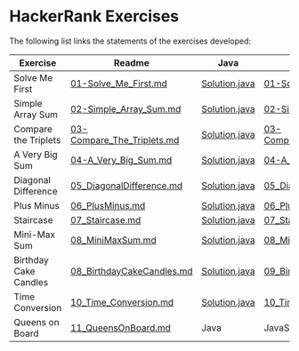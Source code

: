 # HackerRank Exercises

The following list links the statements of the exercises developed:

| Exercise | Readme | Java | JavaScript | Python | TypeScript |
| -------- | ------ | ---- | ---------- | ------ | ---------- |
| Solve Me First | [01-Solve_Me_First.md](./DOC/01-Solve_Me_First.md) | [Solution.java](Java/01-Solve_Me_First/src/main/java/solution/Solution.java) | [01-Solve_Me_First.js](./JavaScript/01-Solve_Me_First.js) | [01-Solve_Me_First.py](./Python/01-Solve_Me_First.py) | [01-Solve_Me_First.ts](./TypeScript/src/01-Solve_Me_First.ts) |
| Simple Array Sum | [02-Simple_Array_Sum.md](DOC/02-Simple_Array_Sum.md) | [Solution.java](Java/02SimpleArraySum/src/main/java/solution/Solution.java) | [02-Simple_Array_Sum.js](JavaScript/02-Simple_Array_Sum.js) | [02-Simple_Array_Sum.py](Python/02-Simple_Array_Sum.py) | [02-Simple_Array_Sum.ts](TypeScript/src/02-Simple_Array_Sum.ts) |
| Compare the Triplets | [03-Compare_The_Triplets.md](DOC/03-Compare_The_Triplets.md) | [Solution.java](Java/03CompareTheTriplets/src/main/java/solution/Solution.java) | [03-Compare_The_Triplets.js](JavaScript/03-Compare_The_Triplets.js) | [03-Compare_The_Triplets.py](Python/03-Compare_The_Triplets.py) | [03_CompareTriplets.ts](TypeScript/src/03-Compare_The_Triplets.ts) |
| A Very Big Sum | [04-A_Very_Big_Sum.md](DOC/04-A_Very_Big_Sum.md) | [Solution.java](Java/04AVeryBigSum/src/main/java/solution/Solution.java) | [04-A_Very_Big_Sum.js](JavaScript/04-A_Very_Big_Sum.js) | [04-A_Very_Big_Sum.py](Python/04-A_Very_Big_Sum.py) | [04-A_Very_Big_Sum.ts](TypeScript/src/04-A_Very_Big_Sum.ts) |
| Diagonal Difference | [05_DiagonalDifference.md](DOC/05_DiagonalDifference.md) | [Solution.java](Java/05DiagonalDifference/src/main/java/solution/Solution.java) | [05_DiagonalDifference.js](JavaScript/05_DiagonalDifference.js) | [05_DiagonalDifference.py](Python/05_DiagonalDifference.py) | [05_DiagonalDifference.ts](TypeScript/src/05_DiagonalDifference.ts) |
| Plus Minus | [06_PlusMinus.md](DOC/06_PlusMinus.md) | [Solution.java](Java/06PlusMinus/src/main/java/solution/Solution.java) | [06_PlusMinus.js](JavaScript/06_PlusMinus.js) | [06_PlusMinus.py](Python/06_PlusMinus.py) | [06_PlusMinus.ts](TypeScript/src/06_PlusMinus.ts) |
| Staircase | [07_Staircase.md](DOC/07_Staircase.md) | [Solution.java](Java/07Staircase/src/main/java/solution/Solution.java) | [07_Staircase.js](JavaScript/07_Staircase.js) | [07_Staircase.py](Python/07_Staircase.py) | [07_Staircase.js](TypeScript/src/07_Staircase.ts) |
| Mini-Max Sum | [08_MiniMaxSum.md](DOC/08_MiniMaxSum.md) | [Solution.java](Java/08MiniMaxSum/src/main/java/solution/Solution.java) | [08_MiniMaxSum.js](JavaScript/08_MiniMaxSum.js) | [08_MiniMaxSum.py](Python/08_MiniMaxSum.py) | [08_MiniMaxSum.ts](TypeScript/src/08_MiniMaxSum.ts) |
| Birthday Cake Candles | [08_BirthdayCakeCandles.md](DOC/09_BirthdayCakeCandles.md) | [Solution.java](Java/09BirthdayCakeCandles/src/main/java/solution/Solution.java) | [09_BirthdayCakeCandles.js](JavaScript/09_BirthdayCakeCandles.js) | [09_BirthdayCakeCandles.py](Python/09_BirthdayCakeCandles.py) | [09_BirthdayCakeCandles.ts](TypeScript/src/09_BirthdayCakeCandles.ts) |
| Time Conversion | [10_Time_Conversion.md](DOC/10_Time_Conversion.md) | [Solution.java](Java/10TimeConversion/src/main/java/solution/Solution.java) | [10_Time_Conversion,js](JavaScript/10_Time_Conversion.js) | [10_Time_Conversion.py](Python/10_Time_Conversion.py) | [10_Time_Conversion.ts](TypeScript/src/10_Time_Conversion.ts) |
| Queens on Board | [11_QueensOnBoard.md](DOC/11_QueensOnBoard.md) | Java | JavaScript | Python | TypeScript |
